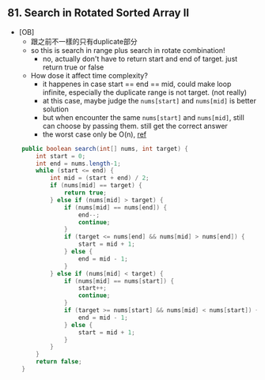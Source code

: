 ## 81. Search in Rotated Sorted Array II

* [OB]
  * 跟之前不一樣的只有duplicate部分
  * so this is search in range plus search in rotate combination!
    * no, actually don't have to return start and end of target. just return true or false
  * How dose it affect time complexity?
    * it happenes in case start == end == mid, could make loop infinite, especially the duplicate range is not target. (not really)
    * at this case, maybe judge the `nums[start]` and `nums[mid]` is better solution
    * but when encounter the same `nums[start]` and `nums[mid]`, still can choose by passing them. still get the correct answer
    * the worst case only be O(n), [ref](https://leetcode.com/problems/search-in-rotated-sorted-array-ii/discuss/28212/When-there-are-duplicates-the-worst-case-is-O(n).-Could-we-do-better)

```java
    public boolean search(int[] nums, int target) {
        int start = 0;
        int end = nums.length-1;
        while (start <= end) {
            int mid = (start + end) / 2;
            if (nums[mid] == target) {
                return true;
            } else if (nums[mid] > target) {
                if (nums[mid] == nums[end]) {
                    end--;
                    continue;
                }
                if (target <= nums[end] && nums[mid] > nums[end]) {
                    start = mid + 1;
                } else {
                    end = mid - 1;
                }
            } else if (nums[mid] < target) {
                if (nums[mid] == nums[start]) {
                    start++;
                    continue;
                }
                if (target >= nums[start] && nums[mid] < nums[start]) {
                    end = mid - 1;
                } else {
                    start = mid + 1;
                }
            }
        }
        return false;
    }
```

